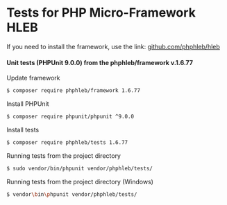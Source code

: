 Tests for PHP Micro-Framework HLEB
=====================

 If you need to install the framework, use the link: [github.com/phphleb/hleb](https://github.com/phphleb/hleb) 
 
 
 #### Unit tests (PHPUnit 9.0.0) from the phphleb/framework v.1.6.77

Update framework

```bash
$ composer require phphleb/framework 1.6.77
```

Install PHPUnit

```bash
$ composer require phpunit/phpunit ^9.0.0
```

Install tests

```bash
$ composer require phphleb/tests 1.6.77
```

Running tests from the project directory

```bash
$ sudo vendor/bin/phpunit vendor/phphleb/tests/
```

Running tests from the project directory (Windows)

```bash
$ vendor\bin\phpunit vendor/phphleb/tests/
```
